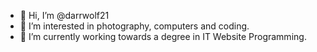 - 👋 Hi, I’m @darrwolf21
- 👀 I’m interested in photography, computers and coding.
- 🌱 I’m currently working towards a degree in IT Website Programming.

<!---
darrwolf21/darrwolf21 is a ✨ special ✨ repository because its `README.md` (this file) appears on your GitHub profile.
You can click the Preview link to take a look at your changes.
--->
